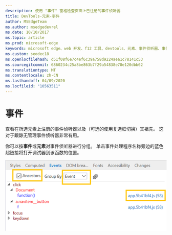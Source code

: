 ```yaml
---
description: 使用 "事件" 窗格检查页面上已注册的事件侦听器
title: DevTools-元素-事件
author: MSEdgeTeam
ms.author: msedgedevrel
ms.date: 10/10/2017
ms.topic: article
ms.prod: microsoft-edge
keywords: microsoft edge、web 开发、f12 工具、devtools、元素、事件侦听器、事件处理程序
ms.custom: seodec18
ms.openlocfilehash: d51f08f6e7c4ef6c39a758d9224aea1c78141c53
ms.sourcegitcommit: 6860234c25a8be863b7f29a54838e78e120dbb62
ms.translationtype: MT
ms.contentlocale: zh-CN
ms.lasthandoff: 04/09/2020
ms.locfileid: "10563511"
---
```

# 事件 

查看在所选元素上注册的事件侦听器以及（可选的使用复选框切换）其祖先。 这对于跟踪无管理事件侦听器非常有用。 

你可以按**事件**或**元素**对事件侦听器进行分组。 单击事件处理程序名称旁边的蓝色超链接将打开调试器到该函数的位置。

!["事件" 窗格](../media/elements_events.png)